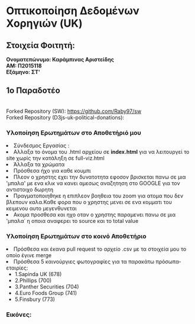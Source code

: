 
# Οπτικοποίηση Δεδομένων Χορηγιών (UK)
## Στοιχεία Φοιτητή:
<strong>Ονοματεπώνυμο: Καράμπινας Αριστείδης<br>
ΑΜ: Π2015118<br>
Εξάμηνο: ΣΤ'<br></strong>

## 1ο Παραδοτέο

<br>Forked Repository (SW): https://github.com/Raby97/sw
<br>Forked Repository (D3js-uk-political-donations): 

### Υλοποίηση Ερωτημάτων στο Αποθετήριό μου

<or>
  <li>Σύνδεσμος Εργασίας : </li>
  <li>Αλλαξα το όνομα του .html αρχείου σε <b>index.html</b> για να λειτουργεί το site χωρίς την κατάληξη σε full-viz.html</li>
  <li>Άλλαξα τα χρώματα </li>
  <li>Πρόσθεσα ήχο για καθε κουμπι</li>
  <li>Πλεον ο χρηστης εχει την δυνατοτητα εφοσον βρισκεται πανω σε μια 'μπαλα' με ενα κλικ να κανει αμεσως αναζητηση στο GOOGLE για τον αντιστοιχο δωρητη</li>
  <li>Πραγματοποιηθηκε η επιπλεον βοηθεια του zoom για ατομα που δεν βλεπουν καλα.Καθε φορα που ο χρηστης μενει σε ενα κομματι του κειμενου αυτο μεγενθυνεται</li>
  <li>Ακομα προσθεσα και ηχο οταν ο χρηστης παραμενει πανω σε μια 'μπαλα΄ η οποια αναφερει το source και το total value</li>
  

### Υλοποίηση Ερωτημάτων στο κοινό Αποθετήριο

<or>
  <li>Πρόσθεσα και έκανα pull request το αρχείο .csv με τα στοιχεία μου το οποίο έγινε merge</li>
  <li>Πρόσθεσα 5 καινούργιες φωτογραφίες για τα παρακάτω πρόσωπα-εταιρίες:<ul>
        <li>1.Sapinda UK (678)</li>
        <li>2.Phillips (700)</li>
        <li>3.Panther Securities (704)</li>
        <li>4.Euro Foods Group (741)</li>
        <li>5.Finsbury (773)</li>
        </ul></li>
</or>

### Εικόνες:

